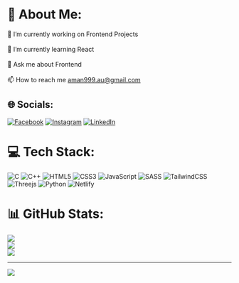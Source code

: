 # 💫 About Me:
🔭 I’m currently working on Frontend Projects<br><br>🌱 I’m currently learning React<br><br>💬 Ask me about Frontend<br><br>📫 How to reach me aman999.au@gmail.com


## 🌐 Socials:
[![Facebook](https://img.shields.io/badge/Facebook-%231877F2.svg?logo=Facebook&logoColor=white)](https://facebook.com/aman.casm.372) [![Instagram](https://img.shields.io/badge/Instagram-%23E4405F.svg?logo=Instagram&logoColor=white)](https://instagram.com/aman_casm) [![LinkedIn](https://img.shields.io/badge/LinkedIn-%230077B5.svg?logo=linkedin&logoColor=white)](https://linkedin.com/in/aman0786) 

# 💻 Tech Stack:
![C](https://img.shields.io/badge/c-%2300599C.svg?style=flat&logo=c&logoColor=white) ![C++](https://img.shields.io/badge/c++-%2300599C.svg?style=flat&logo=c%2B%2B&logoColor=white) ![HTML5](https://img.shields.io/badge/html5-%23E34F26.svg?style=flat&logo=html5&logoColor=white) ![CSS3](https://img.shields.io/badge/css3-%231572B6.svg?style=flat&logo=css3&logoColor=white) ![JavaScript](https://img.shields.io/badge/javascript-%23323330.svg?style=flat&logo=javascript&logoColor=%23F7DF1E)  ![SASS](https://img.shields.io/badge/SASS-hotpink.svg?style=flat&logo=SASS&logoColor=white) ![TailwindCSS](https://img.shields.io/badge/tailwindcss-%2338B2AC.svg?style=flat&logo=tailwind-css&logoColor=white) ![Threejs](https://img.shields.io/badge/threejs-black?style=flat&logo=three.js&logoColor=white) ![Python](https://img.shields.io/badge/python-3670A0?style=flat&logo=python&logoColor=ffdd54) ![Netlify](https://img.shields.io/badge/netlify-%23000000.svg?style=flat&logo=netlify&logoColor=#00C7B7)
# 📊 GitHub Stats:
![](https://github-readme-stats.vercel.app/api?username=Aman0786-git&theme=gotham&hide_border=false&include_all_commits=true&count_private=true)<br/>
![](https://github-readme-streak-stats.herokuapp.com/?user=Aman0786-git&theme=gotham&hide_border=false)<br/>
![](https://github-readme-stats.vercel.app/api/top-langs/?username=Aman0786-git&theme=gotham&hide_border=false&include_all_commits=true&count_private=true&layout=compact)

---
[![](https://visitcount.itsvg.in/api?id=Aman0786-git&icon=0&color=0)](https://visitcount.itsvg.in)

